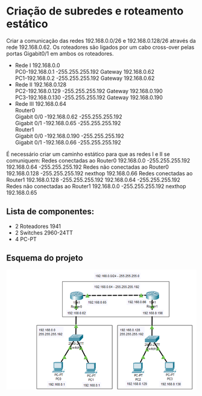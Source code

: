 # Criação de subredes e roteamento estático
  Criar a comunicação das redes 192.168.0.0/26 e 192.168.0.128/26 através da rede 192.168.0.62.
  Os roteadores são ligados por um cabo cross-over pelas portas Gigabit0/1 em ambos os roteadores.
  
 - Rede I 192.168.0.0 <br />
    PC0-192.168.0.1 -255.255.255.192 Gateway 192.168.0.62 <br />
    PC1-192.168.0.2 -255.255.255.192 Gateway 192.168.0.62 <br />
 - Rede II 192.168.0.128 <br />
    PC2-192.168.0.129 -255.255.255.192 Gateway 192.168.0.190 <br />
    PC3-192.168.0.130 -255.255.255.192 Gateway 192.168.0.190<br />
 - Rede III 192.168.0.64 <br />
    Router0 <br />
      Gigabit 0/0 -192.168.0.62 -255.255.255.192 <br />
      Gigabit 0/1 -192.168.0.65 -255.255.255.192 <br />
    Router1 <br />
      Gigabit 0/0  -192.168.0.190 -255.255.255.192 <br />
      Gigabit 0/1 -192.168.0.66 -255.255.255.192 <br />

  É necessário criar um caminho estático para que as redes I e II se comuniquem:
  Redes conectadas ao Router0 
    192.168.0.0 -255.255.255.192 
    192.168.0.64 -255.255.255.192 
    Redes não conectadas ao Router0 
      192.168.0.128 -255.255.255.192 
      nexthop 192.168.0.66
  Redes conectadas ao Router1 
    192.168.0.128 -255.255.255.192 
    192.168.0.64 -255.255.255.192 
    Redes não conectadas ao Router1 
      192.168.0.0 -255.255.255.192 
      nexthop 192.168.0.65
      
## Lista de componentes:

- 2  Roteadores 1941
- 2 Switches 2960-24TT
- 4 PC-PT

## Esquema do projeto

![Esquema do projeto](ProjetoLogico.png)
